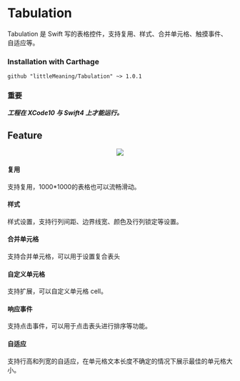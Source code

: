 # Tabulation
Tabulation 是 Swift 写的表格控件，支持复用、样式、合并单元格、触摸事件、自适应等。

### Installation with Carthage

```ogdl
github "littleMeaning/Tabulation" ~> 1.0.1
```

### 重要
***工程在 XCode10 与 Swift4 上才能运行。***

## Feature

<p align="center">
  <img src='https://github.com/littleMeaning/Tabulation/blob/master/show.gif'/>
</p>

#### 复用
支持复用，1000*1000的表格也可以流畅滑动。

#### 样式
样式设置，支持行列间距、边界线宽、颜色及行列锁定等设置。

#### 合并单元格
支持合并单元格，可以用于设置复合表头

#### 自定义单元格
支持扩展，可以自定义单元格 cell。

#### 响应事件
支持点击事件，可以用于点击表头进行排序等功能。

#### 自适应
支持行高和列宽的自适应，在单元格文本长度不确定的情况下展示最佳的单元格大小。